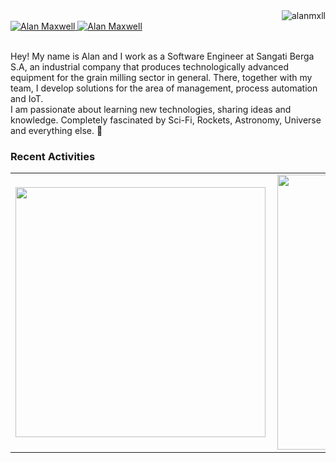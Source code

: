 <img align='right' src = "https://komarev.com/ghpvc/?username=alanmxll" alt = "alanmxll" />
<br />

<a href="https://www.linkedin.com/in/alan-maxwell/">
  <img alt="Alan Maxwell" src="https://img.shields.io/badge/-AlanMaxwell-0E76A8?style=flat&logo=Linkedin&logoColor=white" />
</a>
<a href="mailto: alanmaxwellantunes @ gmail. com">
  <img alt="Alan Maxwell" src="https://img.shields.io/badge/-alanmaxwellantunes@gmail.com-c14438?style=flat-square&logo=Gmail&logoColor=white&link=mailto:lorison.gilles@gmail.com" />
</a>

<br />
<br />
<p>
Hey! My name is Alan and I work as a Software Engineer at Sangati Berga S.A, an industrial company that produces technologically advanced equipment for the grain milling sector in general. There, together with my team, I develop solutions for the area of management, process automation and IoT. 
<br />
I am passionate about learning new technologies, sharing ideas and knowledge. Completely fascinated by Sci-Fi, Rockets, Astronomy, Universe and everything else. 🚀
<br />
<p/>



### Recent Activities

<center>
<table>
  <tr>
      <td><img width="400px" align="left" src="https://github-readme-stats-one-bice.vercel.app/api/top-langs/?username=alanmxll&layout=compact&count_private=true&hide=html&role=OWNER,ORGANIZATION_MEMBER,COLLABORATOR&theme=midnight-purple" /></td>
      <td><img width="440px" align="left" src="https://github-readme-stats.vercel.app/api?username=alanmxll&count_private=true&theme=midnight-purple&show_icons=true&hide=html&role=OWNER,ORGANIZATION_MEMBER,COLLABORATOR" /></td>
  </tr>  
</table>
</center>
